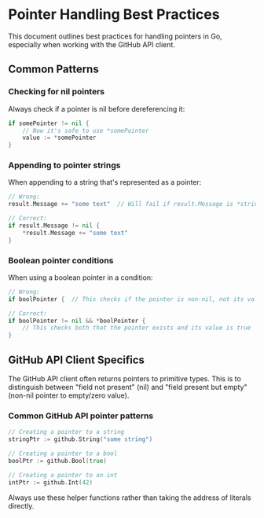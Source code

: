 # Pointer Handling Best Practices

This document outlines best practices for handling pointers in Go, especially when working with the GitHub API client.

## Common Patterns

### Checking for nil pointers

Always check if a pointer is nil before dereferencing it:

```go
if somePointer != nil {
    // Now it's safe to use *somePointer
    value := *somePointer
}
```

### Appending to pointer strings

When appending to a string that's represented as a pointer:

```go
// Wrong:
result.Message += "some text"  // Will fail if result.Message is *string

// Correct:
if result.Message != nil {
    *result.Message += "some text"
}
```

### Boolean pointer conditions

When using a boolean pointer in a condition:

```go
// Wrong:
if boolPointer {  // This checks if the pointer is non-nil, not its value

// Correct:
if boolPointer != nil && *boolPointer {
    // This checks both that the pointer exists and its value is true
}
```

## GitHub API Client Specifics

The GitHub API client often returns pointers to primitive types. This is to distinguish between "field not present" (nil) and "field present but empty" (non-nil pointer to empty/zero value).

### Common GitHub API pointer patterns

```go
// Creating a pointer to a string
stringPtr := github.String("some string")

// Creating a pointer to a bool
boolPtr := github.Bool(true)

// Creating a pointer to an int
intPtr := github.Int(42)
```

Always use these helper functions rather than taking the address of literals directly.
